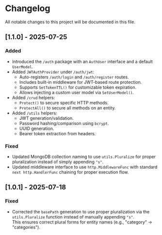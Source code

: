 # Changelog

All notable changes to this project will be documented in this file.

## [1.1.0] - 2025-07-25
### Added
- Introduced the `/auth` package with an `AuthUser` interface and a default `UserModel`.
- Added `JWTAuthProvider` under `/auth/jwt`:
  - Auto-registers `/auth/login` and `/auth/register` routes.
  - Includes built-in middleware for JWT-based route protection.
  - Supports `SetTokenTTL()` for customizable token expiration.
  - Allows injecting a custom user model via `SetUserModel()`.
- Added `/crud` helpers:
  - `Protect()` to secure specific HTTP methods.
  - `ProtectAll()` to secure all methods on an entity.
- Added `/utils` helpers:
  - JWT generation/validation.
  - Password hashing/comparison using `bcrypt`.
  - UUID generation.
  - Bearer token extraction from headers.
### Fixed
- Updated MongoDB collection naming to use `utils.Pluralize` for proper pluralization instead of simply appending `"s"`.
- Updated middleware interface to use `http.MiddlewareFunc` with standard `next http.HandlerFunc` chaining for proper execution flow.

## [1.0.1] - 2025-07-18
### Fixed
- Corrected the `basePath` generation to use proper pluralization via the `utils.Pluralize` function instead of manually appending `"s"`.  
  This ensures correct plural forms for entity names (e.g., "category" → "categories").
